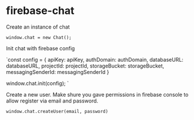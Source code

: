 # firebase-chat

Create an instance of chat

`window.chat = new Chat();`

Init chat with firebase config


`const config = {
    apiKey: apiKey, 
    authDomain: authDomain, 
    databaseURL: databaseURL, 
    projectId: projectId,
    storageBucket: storageBucket,
    messagingSenderId: messagingSenderId
}

window.chat.init(config);
`


Create a new user. Make shure you gave permissions in firebase console to allow register via email and password.

`window.chat.createUser(email, password)`

